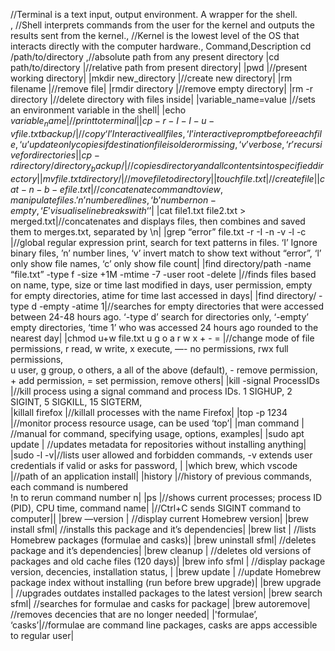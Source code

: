 //Terminal is a text input, output environment. A wrapper for the shell.<br>,
//Shell interprets commands from the user for the kernel and outputs the results sent from the kernel.,
//Kernel is the lowest level of the OS that interacts directly with the computer hardware.,
Command,Description
cd /path/to/directory	,//absolute path from any present directory
|cd path/to/directory	|//relative path from present directory|
|pwd	|//present working directory|
|mkdir new_directory	|//create new directory|
|rm filename	|//remove file|
|rmdir directory	|//remove empty directory|
|rm -r directory	 |//delete directory with files inside|
|variable_name=value	|//sets an environment variable in the shell|
|echo $variable_name	|//print to terminal|	
|cp -r -I -I -u -v file.txt backup/	|//copy ‘I’ Interactive all files, ‘I’ interactive prompt before each file, ‘u’ update only copies if destination file is older or missing, ‘v’ verbose, ‘r’ recursive for directories|
|cp -r directory/ directory_backup/ |//copies directory and all contents into specified directory|
|mv file.txt directory/	|//move file to directory|
|touch file.txt	|//create file|
|cat -n -b -e file.txt	|//concatenate command to view, manipulate files. ’n’ numbered lines, ‘b’ number non-empty, ‘E’ visualise line breaks with ‘$’|
|cat file1.txt file2.txt > merged.txt|//concatenates and displays files, then combines and saved them to merges.txt, separated by \n|
|grep “error” file.txt -r -I -n -v -l -c	|//global regular expression print, search for text patterns in files. ‘I’ Ignore binary files, ’n’ number lines, ‘v’ invert match to show text without “error”, ‘l’ only show file names, ‘c’ only show file count|
|find directory/path -name “file.txt” -type f -size  +1M -mtime -7 -user root -delete	|//finds files based on name, type, size or time last modified in days, user permission, empty for empty directories, atime for time last accessed in days|
|find directory/ -type d -empty -atime 1|//searches for empty directories that were accessed between 24-48 hours ago. ‘-type d’ search for directories only, ‘-empty’ empty directories, ‘time 1’ who was accessed 24 hours ago rounded to the nearest day|	
|chmod u+w file.txt u g o a r w x + - =	|//change mode of file permissions, r read, w write, x execute, —- no permissions, rwx full permissions, <br>u user, g group, o others, a all of the above (default), - remove permission, + add permission, = set permission, remove others|
|kill -signal ProcessIDs	|//kill process using a signal command and process IDs. 1 SIGHUP, 2 SIGINT, 5 SIGKILL, 15 SIGTERM,  
|killall firefox	|//killall processes with the name Firefox|
|top -p 1234	|//monitor process resource usage, can be used ‘top’|
|man command	| //manual for command, specifying usage, options, examples|
|sudo apt update | //updates metadata for repositories without installing anything|
|sudo -l -v|//lists user allowed and forbidden commands, -v extends user credentials if valid or asks for password, |
|which brew, which vscode	|//path of an application install|
|history	|//history of previous commands, each command is numbered<br>!n to rerun command number n|
|ps	|//shows current processes; process ID (PID), CPU time, command name|
|//Ctrl+C sends SIGINT command to computer||
|brew —version	|	//display current Homebrew version|
|brew install sfml|	//installs this package and it’s dependencies|
|brew list	|	//lists Homebrew packages (formulae and casks)|
|brew uninstall sfml|	//deletes package and it’s dependencies|
|brew cleanup	|	//deletes old versions of packages and old cache files (120 days)|
|brew info sfml	|	//display package version, decencies, installation status, |
|brew update	|	//update Homebrew package index without installing (run before brew upgrade)|
|brew upgrade	|	//upgrades outdates installed packages to the latest version|
|brew search sfml|	//searches for formulae and casks for package|
|brew autoremove|	//removes decencies that are no longer needed|
|'formulae’, ‘casks’|//formulae are command line packages, casks are apps accessible to regular user|
	
